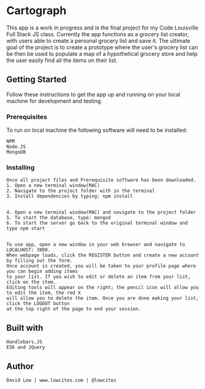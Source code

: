 # Cartograph

This app is a work in progress and is the final project for my Code Louisville Full Stack JS
class. Currently the app functions as a grocery list creator, with users able to create a personal
grocery list and save it. The ultimate goal of the project is to create a prototype where the
user's grocery list can be then be used to populate a map of a hypothetical grocery store and 
help the user easily find all the items on their list.

## Getting Started

Follow these instructions to get the app up and running on your local machine for development and testing.

### Prerequisites

To run on local machine the following software will need to be installed:
	
	NPM
	Node.JS
	MongoDB
	

### Installing
	Once all project files and Prerequisite software has been downloaded.
	1. Open a new terminal window(MAC)
	2. Navigate to the project folder with in the terminal
	3. Install dependencies by typing: npm install
	 

	4. Open a new terminal window(MAC) and navigate to the project folder
	5. To start the database, type: mongod
	6. To start the server go back to the original terminal window and type npm start
	

	To use app, open a new window in your web browser and navigate to LOCALHOST: 3000.
	When webpage loads, click the REGISTER button and create a new account by filling out the form.
	Once account is created, you will be taken to your profile page where you can begin adding items
	to your list. If you wish to edit or delete an item from your list, click on the item. 
	Editing tools will appear on the right; the pencil icon will allow you to edit the item, the red X
	will allow you to delete the item. Once you are done making your list, click the LOGOUT button
	at the top right of the page to end your session.

## Built with
	Handlebars.JS
	ES6 and JQuery

## Author
	David Low | www.lowcites.com | @lowcites